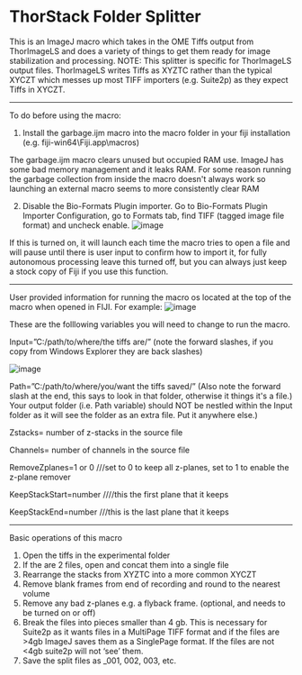 # ThorStack Folder Splitter
This is an ImageJ macro which takes in the OME Tiffs output from ThorImageLS and does a variety of things to get them ready for image stabilization and processing. 
NOTE: This splitter is specific for ThorImageLS output files. ThorImageLS writes Tiffs as XYZTC rather than the typical XYCZT which messes up most TIFF importers (e.g. Suite2p) as they expect Tiffs in XYCZT.
_____________________________________________________________________________________
To do before using the macro:

1. Install the garbage.ijm macro into the macro folder in your fiji installation (e.g. fiji-win64\Fiji.app\macros)

The garbage.ijm macro clears unused but occupied RAM use. ImageJ has some bad memory management and it leaks RAM. For some reason running the garbage collection from inside the macro doesn't always work so launching an external macro seems to more consistently clear RAM 

2. Disable the Bio-Formats Plugin importer. Go to Bio-Formats Plugin Importer Configuration, go to Formats tab, find TIFF (tagged image file format) and uncheck enable. 
![image](https://user-images.githubusercontent.com/81972652/174402159-72164825-3a24-468e-810c-cd80dd388a9d.png)

If this is turned on, it will launch each time the macro tries to open a file and will pause until there is user input to confirm how to import it, for fully autonomous processing leave this turned off, but you can always just keep a stock copy of Fiji if you use this function.
________________________________________________________________________________________
User provided information for running the macro os located at the top of the macro when opened in FIJI.
For example:
![image](https://user-images.githubusercontent.com/81972652/174402485-e8a77311-daa6-4556-a7fa-1c58c6b3d3c4.png)

These are the folllowing variables you will need to change to run the macro.

Input=”C:/path/to/where/the tiffs are/”   (note the forward slashes, if you copy from Windows Explorer they are back slashes)

![image](https://github.com/user-attachments/assets/a1391f32-0bfa-49c8-9198-67700ea04faa)

Path=”C:/path/to/where/you/want the tiffs saved/”    (Also note the forward slash at the end, this says to look in that folder, otherwise it things it's a file.)
Your output folder (i.e. Path variable) should NOT be nestled within the Input folder as it will see the folder as an extra file. Put it anywhere else.)

Zstacks= number of z-stacks in the source file

Channels= number of channels in the source file

RemoveZplanes=1 or 0      ///set to 0 to keep all z-planes, set to 1 to enable the z-plane remover

KeepStackStart=number   ////this the first plane that it keeps

KeepStackEnd=number   ///this is the last plane that it keeps

________________________________________________________________________________________
Basic operations of this macro
1.	Open the tiffs in the experimental folder
2.	If the are 2 files, open and concat them into a single file
3.	Rearrange the stacks from XYZTC into a more common XYCZT
4.	Remove blank frames from end of recording and round to the nearest volume
5.	Remove any bad z-planes e.g. a flyback frame. (optional, and needs to be turned on or off)
6.	Break the files into pieces smaller than 4 gb. This is necessary for Suite2p as it wants files in a MultiPage TIFF format and if the files are >4gb ImageJ saves them as a SinglePage format. If the files are not <4gb suite2p will not ‘see’ them.
7.	Save the split files as _001, 002, 003, etc.
